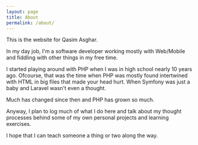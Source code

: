 ```yaml
---
layout: page
title: About
permalink: /about/
---
```


This is the website for Qasim Asghar.

In my day job, I'm a software developer working mostly with Web/Mobile and fiddling with other things in my free time.

I started playing around with PHP when I was in high school nearly 10 years ago. Ofcourse, that was the time when PHP was mostly found intertwined with HTML in big files that made your head hurt. When Symfony was just a baby and Laravel wasn't even a thought.

Much has changed since then and PHP has grown so much.

Anyway, I plan to log much of what I do here and talk about my thought processes behind some of my own personal projects and learning exercises.

I hope that I can teach someone a thing or two along the way.